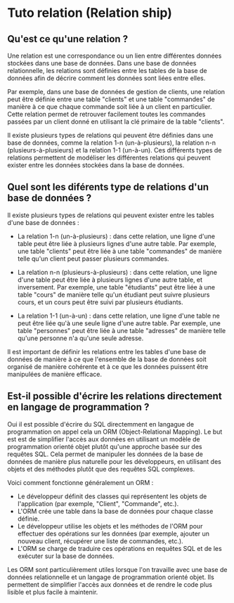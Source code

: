 # Tuto relation (Relation ship)

## Qu'est ce qu'une relation ?

Une relation est une correspondance ou un lien entre différentes données stockées dans une base de données. Dans une base de données relationnelle, les relations sont définies entre les tables de la base de données afin de décrire comment les données sont liées entre elles.

Par exemple, dans une base de données de gestion de clients, une relation peut être définie entre une table "clients" et une table "commandes" de manière à ce que chaque commande soit liée à un client en particulier. Cette relation permet de retrouver facilement toutes les commandes passées par un client donné en utilisant la clé primaire de la table "clients".

Il existe plusieurs types de relations qui peuvent être définies dans une base de données, comme la relation 1-n (un-à-plusieurs), la relation n-n (plusieurs-à-plusieurs) et la relation 1-1 (un-à-un). Ces différents types de relations permettent de modéliser les différentes relations qui peuvent exister entre les données stockées dans la base de données.


## Quel sont les diférents type de relations d'un base de données ? 

Il existe plusieurs types de relations qui peuvent exister entre les tables d'une base de données :

-  La relation 1-n (un-à-plusieurs) : dans cette relation, une ligne d'une table peut être liée à plusieurs lignes d'une autre table. Par exemple, une table "clients" peut être liée à une table "commandes" de manière telle qu'un client peut passer plusieurs commandes.

- La relation n-n (plusieurs-à-plusieurs) : dans cette relation, une ligne d'une table peut être liée à plusieurs lignes d'une autre table, et inversement. Par exemple, une table "étudiants" peut être liée à une table "cours" de manière telle qu'un étudiant peut suivre plusieurs cours, et un cours peut être suivi par plusieurs étudiants.

- La relation 1-1 (un-à-un) : dans cette relation, une ligne d'une table ne peut être liée qu'à une seule ligne d'une autre table. Par exemple, une table "personnes" peut être liée à une table "adresses" de manière telle qu'une personne n'a qu'une seule adresse.

Il est important de définir les relations entre les tables d'une base de données de manière à ce que l'ensemble de la base de données soit organisé de manière cohérente et à ce que les données puissent être manipulées de manière efficace.

## Est-il possible d'écrire les relations directement en langage de programmation ?

Oui il est possible d'écrire du SQL directemment en langague de programmation on appel cela un ORM (Object-Relational Mapping).
Le but est est de simplifier l'accès aux données en utilisant un modèle de programmation orienté objet plutôt qu'une approche basée sur des requêtes SQL. Cela permet de manipuler les données de la base de données de manière plus naturelle pour les développeurs, en utilisant des objets et des méthodes plutôt que des requêtes SQL complexes.

Voici comment fonctionne généralement un ORM :

- Le développeur définit des classes qui représentent les objets de l'application (par exemple, "Client", "Commande", etc.).
- L'ORM crée une table dans la base de données pour chaque classe définie.
- Le développeur utilise les objets et les méthodes de l'ORM pour effectuer des opérations sur les données (par exemple, ajouter un nouveau client, récupérer une liste de commandes, etc.).
- L'ORM se charge de traduire ces opérations en requêtes SQL et de les exécuter sur la base de données.

Les ORM sont particulièrement utiles lorsque l'on travaille avec une base de données relationnelle et un langage de programmation orienté objet. Ils permettent de simplifier l'accès aux données et de rendre le code plus lisible et plus facile à maintenir.






